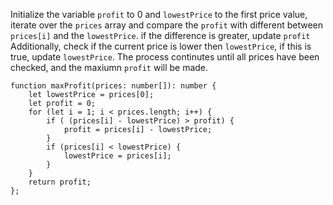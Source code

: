 
Initialize the variable `profit` to 0 and `lowestPrice` to the first price value, 
iterate over the `prices` array and compare the `profit` with different between `prices[i]` and the `lowestPrice`. if the difference is greater, update `profit`
Additionally, check if the current price is lower then `lowestPrice`, if this is true, update `lowestPrice`. 
The process continutes until all prices have been checked, and the maxiumn `profit` will be made.
```
function maxProfit(prices: number[]): number {
    let lowestPrice = prices[0];
    let profit = 0;
    for (let i = 1; i < prices.length; i++) {
        if ( (prices[i] - lowestPrice) > profit) {
            profit = prices[i] - lowestPrice;
        }
        if (prices[i] < lowestPrice) {
            lowestPrice = prices[i];
        }
    }
    return profit;
};
```